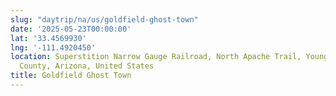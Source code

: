 ```yaml
---
slug: "daytrip/na/us/goldfield-ghost-town"
date: '2025-05-23T00:00:00'
lat: '33.4569930'
lng: '-111.4920450'
location: Superstition Narrow Gauge Railroad, North Apache Trail, Youngberg, Pinal
  County, Arizona, United States
title: Goldfield Ghost Town
---
```



